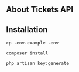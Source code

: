 ## About Tickets API


## Installation

`cp .env.example .env`

`composer install`

`php artisan key:generate`